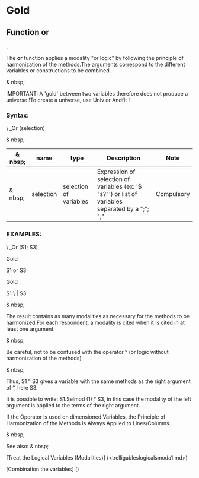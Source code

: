 # Gold

## Function or

.

The **or** function applies a modality "or logic" by following the principle of harmonization of the methods.The arguments correspond to the different variables or constructions to be combined.

& nbsp;

IMPORTANT: A 'gold' between two variables therefore does not produce a universe \!To create a universe, use Univ or Andflt \!

### Syntax:

\ _Or (selection)

& nbsp;

| & nbsp; | **name** | **type** | **Description** | **Note** |
| --- | --- | --- | --- | --- |
| & nbsp; | selection | selection of variables | Expression of selection of variables (ex: '$ "s?"') or list of variables separated by a ";"; ";"| Compulsory |

### EXAMPLES:

\ _Or (S1; S3)

Gold

S1 or S3

Gold

S1 \ | S3

& nbsp;

The result contains as many modalities as necessary for the methods to be harmonized.For each respondent, a modality is cited when it is cited in at least one argument.

& nbsp;

Be careful, not to be confused with the operator ° (or logic without harmonization of the methods)

& nbsp;

Thus, S1 ° S3 gives a variable with the same methods as the right argument of °, here S3.

It is possible to write: S1.Selmod (1) ° S3, in this case the modality of the left argument is applied to the terms of the right argument.

If the Operator is used on dimensioned Variables, the Principle of Harmonization of the Methods is Always Applied to Lines/Columns.

& nbsp;

See also: & nbsp;

[Treat the Logical Variables (Modalities)] (<trelligableslogicalsmoda1.md>)

[Combination the variables] (<combination thevariables1.md>)